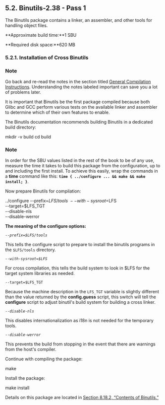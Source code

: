 ## 5.2. Binutils-2.38 - Pass 1

The Binutils package contains a linker, an assembler, and other tools for handling object files.

**Approximate build time:**1 SBU

**Required disk space:**620 MB

### 5.2.1. Installation of Cross Binutils

### Note

Go back and re-read the notes in the section titled [General Compilation Instructions](https://linuxfromscratch.org/lfs/downloads/stable/LFS-BOOK-11.1-NOCHUNKS.html#ch-tools-generalinstructions "General Compilation Instructions"). Understanding the notes labeled important can save you a lot of problems later.

It is important that Binutils be the first package compiled because both Glibc and GCC perform various tests on the available linker and assembler to determine which of their own features to enable.

The Binutils documentation recommends building Binutils in a dedicated build directory:

mkdir -v build
cd       build

### Note

In order for the SBU values listed in the rest of the book to be of any use, measure the time it takes to build this package from the configuration, up to and including the first install. To achieve this easily, wrap the commands in a **time** command like this: **`time { ../configure ... && make && make install; }`**.

Now prepare Binutils for compilation:

../configure --prefix=$LFS/tools \
             --with-sysroot=$LFS \
             --target=$LFS_TGT   \
             --disable-nls       \
             --disable-werror

**The meaning of the configure options:**

_`--prefix=$LFS/tools`_

This tells the configure script to prepare to install the binutils programs in the `$LFS/tools` directory.

_`--with-sysroot=$LFS`_

For cross compilation, this tells the build system to look in $LFS for the target system libraries as needed.

`--target=$LFS_TGT`

Because the machine description in the `LFS_TGT` variable is slightly different than the value returned by the **config.guess** script, this switch will tell the **configure** script to adjust binutil's build system for building a cross linker.

_`--disable-nls`_

This disables internationalization as i18n is not needed for the temporary tools.

_`--disable-werror`_

This prevents the build from stopping in the event that there are warnings from the host's compiler.

Continue with compiling the package:

make

Install the package:

make install

Details on this package are located in [Section 8.18.2, “Contents of Binutils.”](https://linuxfromscratch.org/lfs/downloads/stable/LFS-BOOK-11.1-NOCHUNKS.html#contents-binutils "8.18.2. Contents of Binutils")